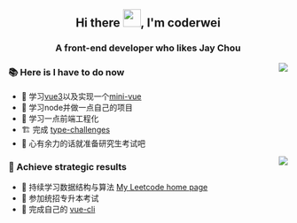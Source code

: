 <h2 align="center">Hi there <img src="https://cdn.jsdelivr.net/gh/dmego/images/img/Hi.gif" height="32" />, I'm coderwei</h2> 
<h3 align="center">A front-end developer who likes Jay Chou</h3>

<img align="right" src="https://github-readme-stats.vercel.app/api?username=coderwei99&count_private=true&show_icons=true&theme=radical"></img>

### :books: Here is I have to do now

* 🧐 学习[vue3](https://staging-cn.vuejs.org/)以及实现一个[mini-vue](https://github.com/coderwei99/VUE-NEXT-3)
* 🌱 学习node并做一点自己的项目
* 🌱 学习一点前端工程化
* 🏗️ 完成 [type-challenges](https://github.com/type-challenges/type-challenges)
* 📝 心有余力的话就准备研究生考试吧


<img align="right" src="https://github-readme-stats.vercel.app/api/top-langs/?username=coderwei99&layout=compact"></img>


### :triangular_flag_on_post: Achieve strategic results

* 🥇 持续学习数据结构与算法 [My Leetcode home page](https://leetcode.cn/u/vGjeZy2m3h/)
* 🥈 参加统招专升本考试
* 🥉 完成自己的 [vue-cli](https://github.com/coderwei99/my-cli)

